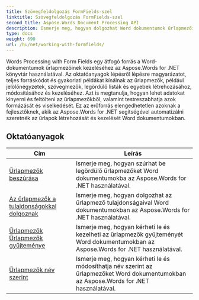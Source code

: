 ```yaml
---
title: Szövegfeldolgozás FormFields-szel
linktitle: Szövegfeldolgozás FormFields-szel
second_title: Aspose.Words Document Processing API
description: Ismerje meg, hogyan dolgozhat Word dokumentumok űrlapmezőivel az Aspose.Words for .NET használatával. Részletes oktatóanyagok kódpéldákkal.
type: docs
weight: 690
url: /hu/net/working-with-formfields/
---
```

Words Processing with Form Fields egy átfogó forrás a Word-dokumentumok űrlapmezőinek kezeléséhez az Aspose.Words for .NET könyvtár használatával. Az oktatóanyagok lépésről lépésre magyarázatot, teljes forráskódot és gyakorlati példákat kínálnak az űrlapmezők, például jelölőnégyzetek, szövegmezők, legördülő listák és egyebek létrehozásához, módosításához és kezeléséhez. Azt is megtanulja, hogyan lehet adatokat kinyerni és feltölteni az űrlapmezőkből, valamint testreszabhatja azok formázását és viselkedését. Ez az erőforrás elengedhetetlen azoknak a fejlesztőknek, akik az Aspose.Words for .NET segítségével automatizálni szeretnék az űrlapok létrehozását és kezelését Word dokumentumokban.

 ## Oktatóanyagok
| Cím | Leírás |
| --- | --- |
| [Űrlapmezők beszúrása](./insert-form-fields/) | Ismerje meg, hogyan szúrhat be legördülő űrlapmezőket Word dokumentumokba az Aspose.Words for .NET használatával. |
| [Az űrlapmezők a tulajdonságokkal dolgoznak](./form-fields-work-with-properties/) | Ismerje meg, hogyan dolgozhat az űrlapmező tulajdonságaival Word dokumentumokban az Aspose.Words for .NET használatával. |
| [Űrlapmezők Űrlapmezők gyűjteménye](./form-fields-get-form-fields-collection/) | Ismerje meg, hogyan kérheti le és kezelheti az űrlapmezők gyűjteményét Word dokumentumokban az Aspose.Words for .NET használatával. |
| [Űrlapmezők név szerint](./form-fields-get-by-name/) | Ismerje meg, hogyan kérheti le és módosíthatja név szerint az űrlapmezőket Word dokumentumokban az Aspose.Words for .NET használatával. |